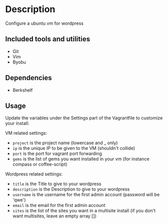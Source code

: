 # Description

Configure a ubuntu vm for wordpress


## Included tools and utilities

* Git
* Vim
* Byobu

## Dependencies

* Berkshelf

## Usage

Update the variables under the Settings part of the Vagrantfile to customize your install:

VM related settings:

* `project` is the project name (lowercase and _ only)
* `ip` is the unique IP to be given to the VM (shouldn't collide)
* `port` is the port for vagrant port forwarding
* `gems` is the list of gems you want installed in your vm (for instance compass or coffee-script)

Wordpress related settings:

* `title` is the Title to give to your wordpress
* `description` is the Description to give to your wordpress
* `username` is the username for the first admin account (password will be 'qwe')
* `email` is the email for the first admin account
* `sites` is the list of the sites you want in a multisite install (if you don't want multisites, leave an empty array [])
